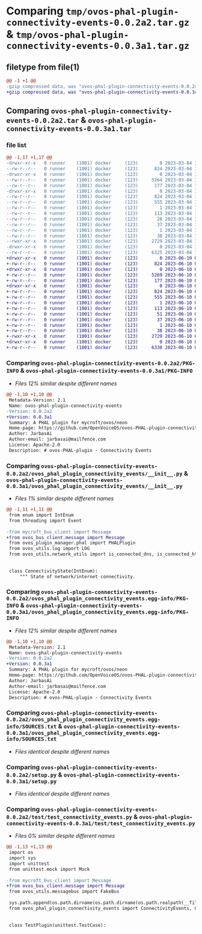 # Comparing `tmp/ovos-phal-plugin-connectivity-events-0.0.2a2.tar.gz` & `tmp/ovos-phal-plugin-connectivity-events-0.0.3a1.tar.gz`

## filetype from file(1)

```diff
@@ -1 +1 @@
-gzip compressed data, was "ovos-phal-plugin-connectivity-events-0.0.2a2.tar", last modified: Sat Mar  4 18:03:31 2023, max compression
+gzip compressed data, was "ovos-phal-plugin-connectivity-events-0.0.3a1.tar", last modified: Sat Jun 10 01:53:50 2023, max compression
```

## Comparing `ovos-phal-plugin-connectivity-events-0.0.2a2.tar` & `ovos-phal-plugin-connectivity-events-0.0.3a1.tar`

### file list

```diff
@@ -1,17 +1,17 @@
-drwxr-xr-x   0 runner    (1001) docker     (123)        0 2023-03-04 18:03:31.908717 ovos-phal-plugin-connectivity-events-0.0.2a2/
--rw-r--r--   0 runner    (1001) docker     (123)      824 2023-03-04 18:03:31.908717 ovos-phal-plugin-connectivity-events-0.0.2a2/PKG-INFO
-drwxr-xr-x   0 runner    (1001) docker     (123)        0 2023-03-04 18:03:31.908717 ovos-phal-plugin-connectivity-events-0.0.2a2/ovos_phal_plugin_connectivity_events/
--rw-r--r--   0 runner    (1001) docker     (123)     5264 2023-03-04 18:03:20.000000 ovos-phal-plugin-connectivity-events-0.0.2a2/ovos_phal_plugin_connectivity_events/__init__.py
--rw-r--r--   0 runner    (1001) docker     (123)      177 2023-03-04 18:03:26.000000 ovos-phal-plugin-connectivity-events-0.0.2a2/ovos_phal_plugin_connectivity_events/version.py
-drwxr-xr-x   0 runner    (1001) docker     (123)        0 2023-03-04 18:03:31.908717 ovos-phal-plugin-connectivity-events-0.0.2a2/ovos_phal_plugin_connectivity_events.egg-info/
--rw-r--r--   0 runner    (1001) docker     (123)      824 2023-03-04 18:03:31.000000 ovos-phal-plugin-connectivity-events-0.0.2a2/ovos_phal_plugin_connectivity_events.egg-info/PKG-INFO
--rw-r--r--   0 runner    (1001) docker     (123)      555 2023-03-04 18:03:31.000000 ovos-phal-plugin-connectivity-events-0.0.2a2/ovos_phal_plugin_connectivity_events.egg-info/SOURCES.txt
--rw-r--r--   0 runner    (1001) docker     (123)        1 2023-03-04 18:03:31.000000 ovos-phal-plugin-connectivity-events-0.0.2a2/ovos_phal_plugin_connectivity_events.egg-info/dependency_links.txt
--rw-r--r--   0 runner    (1001) docker     (123)      113 2023-03-04 18:03:31.000000 ovos-phal-plugin-connectivity-events-0.0.2a2/ovos_phal_plugin_connectivity_events.egg-info/entry_points.txt
--rw-r--r--   0 runner    (1001) docker     (123)       28 2023-03-04 18:03:31.000000 ovos-phal-plugin-connectivity-events-0.0.2a2/ovos_phal_plugin_connectivity_events.egg-info/requires.txt
--rw-r--r--   0 runner    (1001) docker     (123)       37 2023-03-04 18:03:31.000000 ovos-phal-plugin-connectivity-events-0.0.2a2/ovos_phal_plugin_connectivity_events.egg-info/top_level.txt
--rw-r--r--   0 runner    (1001) docker     (123)        1 2023-03-04 18:03:31.000000 ovos-phal-plugin-connectivity-events-0.0.2a2/ovos_phal_plugin_connectivity_events.egg-info/zip-safe
--rw-r--r--   0 runner    (1001) docker     (123)       38 2023-03-04 18:03:31.908717 ovos-phal-plugin-connectivity-events-0.0.2a2/setup.cfg
--rwxr-xr-x   0 runner    (1001) docker     (123)     2729 2023-03-04 18:03:20.000000 ovos-phal-plugin-connectivity-events-0.0.2a2/setup.py
-drwxr-xr-x   0 runner    (1001) docker     (123)        0 2023-03-04 18:03:31.908717 ovos-phal-plugin-connectivity-events-0.0.2a2/test/
--rw-r--r--   0 runner    (1001) docker     (123)     6325 2023-03-04 18:03:20.000000 ovos-phal-plugin-connectivity-events-0.0.2a2/test/test_connectivity_events.py
+drwxr-xr-x   0 runner    (1001) docker     (123)        0 2023-06-10 01:53:50.715756 ovos-phal-plugin-connectivity-events-0.0.3a1/
+-rw-r--r--   0 runner    (1001) docker     (123)      824 2023-06-10 01:53:50.715756 ovos-phal-plugin-connectivity-events-0.0.3a1/PKG-INFO
+drwxr-xr-x   0 runner    (1001) docker     (123)        0 2023-06-10 01:53:50.711756 ovos-phal-plugin-connectivity-events-0.0.3a1/ovos_phal_plugin_connectivity_events/
+-rw-r--r--   0 runner    (1001) docker     (123)     5269 2023-06-10 01:53:42.000000 ovos-phal-plugin-connectivity-events-0.0.3a1/ovos_phal_plugin_connectivity_events/__init__.py
+-rw-r--r--   0 runner    (1001) docker     (123)      177 2023-06-10 01:53:45.000000 ovos-phal-plugin-connectivity-events-0.0.3a1/ovos_phal_plugin_connectivity_events/version.py
+drwxr-xr-x   0 runner    (1001) docker     (123)        0 2023-06-10 01:53:50.715756 ovos-phal-plugin-connectivity-events-0.0.3a1/ovos_phal_plugin_connectivity_events.egg-info/
+-rw-r--r--   0 runner    (1001) docker     (123)      824 2023-06-10 01:53:50.000000 ovos-phal-plugin-connectivity-events-0.0.3a1/ovos_phal_plugin_connectivity_events.egg-info/PKG-INFO
+-rw-r--r--   0 runner    (1001) docker     (123)      555 2023-06-10 01:53:50.000000 ovos-phal-plugin-connectivity-events-0.0.3a1/ovos_phal_plugin_connectivity_events.egg-info/SOURCES.txt
+-rw-r--r--   0 runner    (1001) docker     (123)        1 2023-06-10 01:53:50.000000 ovos-phal-plugin-connectivity-events-0.0.3a1/ovos_phal_plugin_connectivity_events.egg-info/dependency_links.txt
+-rw-r--r--   0 runner    (1001) docker     (123)      113 2023-06-10 01:53:50.000000 ovos-phal-plugin-connectivity-events-0.0.3a1/ovos_phal_plugin_connectivity_events.egg-info/entry_points.txt
+-rw-r--r--   0 runner    (1001) docker     (123)       51 2023-06-10 01:53:50.000000 ovos-phal-plugin-connectivity-events-0.0.3a1/ovos_phal_plugin_connectivity_events.egg-info/requires.txt
+-rw-r--r--   0 runner    (1001) docker     (123)       37 2023-06-10 01:53:50.000000 ovos-phal-plugin-connectivity-events-0.0.3a1/ovos_phal_plugin_connectivity_events.egg-info/top_level.txt
+-rw-r--r--   0 runner    (1001) docker     (123)        1 2023-06-10 01:53:50.000000 ovos-phal-plugin-connectivity-events-0.0.3a1/ovos_phal_plugin_connectivity_events.egg-info/zip-safe
+-rw-r--r--   0 runner    (1001) docker     (123)       38 2023-06-10 01:53:50.715756 ovos-phal-plugin-connectivity-events-0.0.3a1/setup.cfg
+-rwxr-xr-x   0 runner    (1001) docker     (123)     2729 2023-06-10 01:53:42.000000 ovos-phal-plugin-connectivity-events-0.0.3a1/setup.py
+drwxr-xr-x   0 runner    (1001) docker     (123)        0 2023-06-10 01:53:50.715756 ovos-phal-plugin-connectivity-events-0.0.3a1/test/
+-rw-r--r--   0 runner    (1001) docker     (123)     6330 2023-06-10 01:53:42.000000 ovos-phal-plugin-connectivity-events-0.0.3a1/test/test_connectivity_events.py
```

### Comparing `ovos-phal-plugin-connectivity-events-0.0.2a2/PKG-INFO` & `ovos-phal-plugin-connectivity-events-0.0.3a1/PKG-INFO`

 * *Files 12% similar despite different names*

```diff
@@ -1,10 +1,10 @@
 Metadata-Version: 2.1
 Name: ovos-phal-plugin-connectivity-events
-Version: 0.0.2a2
+Version: 0.0.3a1
 Summary: A PHAL plugin for mycroft/ovos/neon
 Home-page: https://github.com/OpenVoiceOS/ovos-PHAL-plugin-connectivity-events
 Author: JarbasAi
 Author-email: jarbasai@mailfence.com
 License: Apache-2.0
 Description: # ovos-PHAL-plugin - Connectivity Events
```

### Comparing `ovos-phal-plugin-connectivity-events-0.0.2a2/ovos_phal_plugin_connectivity_events/__init__.py` & `ovos-phal-plugin-connectivity-events-0.0.3a1/ovos_phal_plugin_connectivity_events/__init__.py`

 * *Files 1% similar despite different names*

```diff
@@ -1,11 +1,11 @@
 from enum import IntEnum
 from threading import Event
 
-from mycroft_bus_client import Message
+from ovos_bus_client.message import Message
 from ovos_plugin_manager.phal import PHALPlugin
 from ovos_utils.log import LOG
 from ovos_utils.network_utils import is_connected_dns, is_connected_http
 
 
 class ConnectivityState(IntEnum):
     """ State of network/internet connectivity.
```

### Comparing `ovos-phal-plugin-connectivity-events-0.0.2a2/ovos_phal_plugin_connectivity_events.egg-info/PKG-INFO` & `ovos-phal-plugin-connectivity-events-0.0.3a1/ovos_phal_plugin_connectivity_events.egg-info/PKG-INFO`

 * *Files 12% similar despite different names*

```diff
@@ -1,10 +1,10 @@
 Metadata-Version: 2.1
 Name: ovos-phal-plugin-connectivity-events
-Version: 0.0.2a2
+Version: 0.0.3a1
 Summary: A PHAL plugin for mycroft/ovos/neon
 Home-page: https://github.com/OpenVoiceOS/ovos-PHAL-plugin-connectivity-events
 Author: JarbasAi
 Author-email: jarbasai@mailfence.com
 License: Apache-2.0
 Description: # ovos-PHAL-plugin - Connectivity Events
```

### Comparing `ovos-phal-plugin-connectivity-events-0.0.2a2/ovos_phal_plugin_connectivity_events.egg-info/SOURCES.txt` & `ovos-phal-plugin-connectivity-events-0.0.3a1/ovos_phal_plugin_connectivity_events.egg-info/SOURCES.txt`

 * *Files identical despite different names*

### Comparing `ovos-phal-plugin-connectivity-events-0.0.2a2/setup.py` & `ovos-phal-plugin-connectivity-events-0.0.3a1/setup.py`

 * *Files identical despite different names*

### Comparing `ovos-phal-plugin-connectivity-events-0.0.2a2/test/test_connectivity_events.py` & `ovos-phal-plugin-connectivity-events-0.0.3a1/test/test_connectivity_events.py`

 * *Files 0% similar despite different names*

```diff
@@ -1,13 +1,13 @@
 import os
 import sys
 import unittest
 from unittest.mock import Mock
 
-from mycroft_bus_client import Message
+from ovos_bus_client.message import Message
 from ovos_utils.messagebus import FakeBus
 
 sys.path.append(os.path.dirname(os.path.dirname(os.path.realpath(__file__))))
 from ovos_phal_plugin_connectivity_events import ConnectivityEvents, ConnectivityState
 
 
 class TestPlugin(unittest.TestCase):
```

